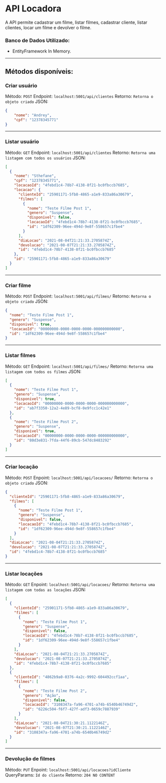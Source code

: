 # API Locadora

A API permite cadastrar um filme, listar filmes, cadastrar cliente, listar clientes, locar um filme e devolver o filme.


### Banco de Dados Utilizado:
 - EntityFramework In Memory.

---

## Métodos disponíveis:

### Criar usuário
Método: `POST`
Endpoint: `localhost:5001/api/clientes`
Retorno: `Retorna o objeto criado`
JSON:
```json
{
	"nome": "Andrey",
	"cpf": "12378345771"
}
```
---

### Listar usuário
Método: `GET`
Endpoint: `localhost:5001/api/clientes`
Retorno: `Retorna uma listagem com todos os usuários`
JSON:
```json
[
  {
    "nome": "Sthefane",
    "cpf": "12378345771",
    "locacaoId": "4febd1c4-78b7-4138-8f21-bc0fbccb7685",
    "locacao": {
      "clienteId": "25901171-5fb8-4865-a1e9-833a86a30679",
      "filmes": [
        {
          "nome": "Teste Filme Post 1",
          "genero": "Suspense",
          "disponivel": false,
          "locacaoId": "4febd1c4-78b7-4138-8f21-bc0fbccb7685",
          "id": "1df62309-96ee-494d-9e8f-558657c1fbe4"
        }
      ],
      "diaLocao": "2021-08-04T21:21:33.2705874Z",
      "devolucao": "2021-08-07T21:21:33.2705874Z",
      "id": "4febd1c4-78b7-4138-8f21-bc0fbccb7685"
    },
    "id": "25901171-5fb8-4865-a1e9-833a86a30679"
  }
]
```
---

### Criar filme
Método: `POST`
Endpoint: `localhost:5001/api/filmes/`
Retorno: `Retorna o objeto criado`
JSON:
```json
{
  "nome": "Teste Filme Post 1",
  "genero": "Suspense",
  "disponivel": true,
  "locacaoId": "00000000-0000-0000-0000-000000000000",
  "id": "1df62309-96ee-494d-9e8f-558657c1fbe4"
}
```

---

### Listar filmes
Método: `GET`
Endpoint: `localhost:5001/api/filmes/`
Retorno: `Retorna uma listagem com todos os filmes`
JSON:
```json
[
  {
    "nome": "Teste Filme Post 1",
    "genero": "Suspense",
    "disponivel": true,
    "locacaoId": "00000000-0000-0000-0000-000000000000",
    "id": "ab7f3350-12a2-4e89-bcf8-0e9fcc1c42e1"
  },
  {
    "nome": "Teste Filme Post 2",
    "genero": "Suspense",
    "disponivel": true,
    "locacaoId": "00000000-0000-0000-0000-000000000000",
    "id": "80d3e831-7fda-44f6-89cb-547dc8483292"
  }
]
```

---

### Criar locação
Método: `POST`
Enpoint: `localhost:5001/api/locacoes/`
Retorno: `Retorna o objeto criado`
JSON:
```json
{
  "clienteId": "25901171-5fb8-4865-a1e9-833a86a30679",
  "filmes": [
    {
      "nome": "Teste Filme Post 1",
      "genero": "Suspense",
      "disponivel": false,
      "locacaoId": "4febd1c4-78b7-4138-8f21-bc0fbccb7685",
      "id": "1df62309-96ee-494d-9e8f-558657c1fbe4"
    }
  ],
  "diaLocao": "2021-08-04T21:21:33.2705874Z",
  "devolucao": "2021-08-07T21:21:33.2705874Z",
  "id": "4febd1c4-78b7-4138-8f21-bc0fbccb7685"
}
```
---

### Listar locações
Método: `GET`
Enpoint: `localhost:5001/api/locacoes/`
Retorno: `Retorna uma listagem com todas as locações`
JSON:
```json
[
  {
    "clienteId": "25901171-5fb8-4865-a1e9-833a86a30679",
    "filmes": [
      {
        "nome": "Teste Filme Post 1",
        "genero": "Suspense",
        "disponivel": false,
        "locacaoId": "4febd1c4-78b7-4138-8f21-bc0fbccb7685",
        "id": "1df62309-96ee-494d-9e8f-558657c1fbe4"
      }
    ],
    "diaLocao": "2021-08-04T21:21:33.2705874Z",
    "devolucao": "2021-08-07T21:21:33.2705874Z",
    "id": "4febd1c4-78b7-4138-8f21-bc0fbccb7685"
  },
  {
    "clienteId": "4862b9a0-0376-4a2c-9992-604492ccf1aa",
    "filmes": [
      {
        "nome": "Teste Filme Post 2",
        "genero": "Ação",
        "disponivel": false,
        "locacaoId": "3108347a-fa96-4701-a74b-6540b46749d2",
        "id": "6226c504-f6f7-427f-adf3-0659c7887939"
      }
    ],
    "diaLocao": "2021-08-04T21:30:21.1122146Z",
    "devolucao": "2021-08-07T21:30:21.1122146Z",
    "id": "3108347a-fa96-4701-a74b-6540b46749d2"
  }
]
```
---

### Devolução de filmes
Método: `PUT`
Enpoint: `localhost:5001/api/locacoes?idCliente`
QueryParams: `Id do cliente`
Retorno: `204 NO CONTENT`